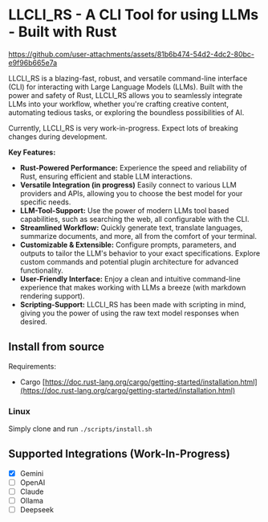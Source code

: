 # LLCLI_RS - A CLI Tool for using LLMs - Built with Rust

https://github.com/user-attachments/assets/81b6b474-54d2-4dc2-80bc-e9f96b665e7a

LLCLI_RS is a blazing-fast, robust, and versatile command-line interface (CLI) for interacting with Large Language Models (LLMs).
Built with the power and safety of Rust,
LLCLI_RS allows you to seamlessly integrate LLMs into your workflow,
whether you're crafting creative content, automating tedious tasks, or exploring the boundless possibilities of AI.

Currently, LLCLI_RS is very work-in-progress.
Expect lots of breaking changes during development.

**Key Features:**

- **Rust-Powered Performance:** Experience the speed and reliability of Rust, ensuring efficient and stable LLM interactions.
- **Versatile Integration (in progress)** Easily connect to various LLM providers and APIs, allowing you to choose the best model for your specific needs.
- **LLM-Tool-Support:** Use the power of modern LLMs tool based capabilities, such as searching the web, all configurable with the CLI.
- **Streamlined Workflow:** Quickly generate text, translate languages, summarize documents, and more, all from the comfort of your terminal.
- **Customizable & Extensible:** Configure prompts, parameters, and outputs to tailor the LLM's behavior to your exact specifications. Explore custom commands and potential plugin architecture for advanced functionality.
- **User-Friendly Interface:** Enjoy a clean and intuitive command-line experience that makes working with LLMs a breeze (with markdown rendering support).
- **Scripting-Support:** LLCLI_RS has been made with scripting in mind, giving you the power of using the raw text model responses when desired.

## Install from source

Requirements:

- Cargo [https://doc.rust-lang.org/cargo/getting-started/installation.html](https://doc.rust-lang.org/cargo/getting-started/installation.html)

### Linux

Simply clone and run `./scripts/install.sh`

## Supported Integrations (Work-In-Progress)

- [x] Gemini
- [ ] OpenAI
- [ ] Claude
- [ ] Ollama
- [ ] Deepseek
